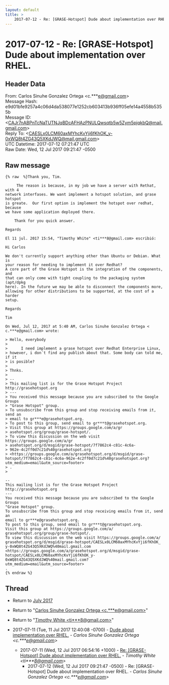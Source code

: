 ```yaml
---
layout: default
title: >
    2017-07-12 - Re: [GRASE-Hotspot] Dude about implementation over RHEL.
---
```


# 2017-07-12 - Re: [GRASE-Hotspot] Dude about implementation over RHEL.

## Header Data

From: Carlos Sinuhe Gonzalez Ortega \<c.***e@gmail.com\><br>
Message Hash: e9d01bfe9257a4c06d4da538077e1252cb603413b936ff05efe14a4558b5355b<br>
Message ID: \<CAJr7nABPnTcNaTUTNJqBDcAFHAzPNULQwsqtb5w5Zym5pjqkbQ@mail.gmail.com\><br>
Reply To: \<CAESLx0LCM60axMYhcKvYji6fKhOK_y-0xWQ8t4ZG43Q5XKdJWQ@mail.gmail.com\><br>
UTC Datetime: 2017-07-12 07:21:47 UTC<br>
Raw Date: Wed, 12 Jul 2017 09:21:47 -0500<br>

## Raw message

```
{% raw  %}Thank you, Tim.

     The reason is because, in my job we have a server with Rethat, with 4
network interfases. We want implement a hotspot solution, and grase hotspot
is greate.  Our first option is implement the hotspot over redhat, because
we have some application deployed there.

    Thank for you quick answer.

Regards

El 11 jul. 2017 15:54, "Timothy White" <ti***8@gmail.com> escribió:

Hi Carlos

We don't currently support anything other than Ubuntu or Debian. What is
your reason for needing to implement it over Redhat?
A core part of the Grase Hotspot is the integration of the components, and
that can only come with tight coupling to the packaging system (apt/dpkg
here). In the future we may be able to disconnect the components more,
allowing for other distributions to be supported, at the cost of a harder
setup.

Regards

Tim

On Wed, Jul 12, 2017 at 5:40 AM, Carlos Sinuhe Gonzalez Ortega <
c.***e@gmail.com> wrote:

> Hello, everybody
>
>      I need implement a grase hotspot over Redhat Enterprise Linux,
> however, i don´t find any publish about that. Some body can told me, if it
> is posible?
>
> Thnks.
>
> --
> This mailing list is for the Grase Hotspot Project http://grasehotspot.org
> ---
> You received this message because you are subscribed to the Google Groups
> "Grase Hotspot" group.
> To unsubscribe from this group and stop receiving emails from it, send an
> email to gr***e@grasehotspot.org.
> To post to this group, send email to gr***t@grasehotspot.org.
> Visit this group at https://groups.google.com/a/gr
> asehotspot.org/group/grase-hotspot/.
> To view this discussion on the web visit https://groups.google.com/a/gr
> asehotspot.org/d/msgid/grase-hotspot/7f7862c4-c81c-4c6a-
> 962e-4c2ff0d7c21d%40grasehotspot.org
> <https://groups.google.com/a/grasehotspot.org/d/msgid/grase-hotspot/7f7862c4-c81c-4c6a-962e-4c2ff0d7c21d%40grasehotspot.org?utm_medium=email&utm_source=footer>
> .
>

-- 
This mailing list is for the Grase Hotspot Project http://grasehotspot.org
---
You received this message because you are subscribed to the Google Groups
"Grase Hotspot" group.
To unsubscribe from this group and stop receiving emails from it, send an
email to gr***e@grasehotspot.org.
To post to this group, send email to gr***t@grasehotspot.org.
Visit this group at https://groups.google.com/a/
grasehotspot.org/group/grase-hotspot/.
To view this discussion on the web visit https://groups.google.com/a/
grasehotspot.org/d/msgid/grase-hotspot/CAESLx0LCM60axMYhcKvYji6fKhOK_
y-0xWQ8t4ZG43Q5XKdJWQ%40mail.gmail.com
<https://groups.google.com/a/grasehotspot.org/d/msgid/grase-hotspot/CAESLx0LCM60axMYhcKvYji6fKhOK_y-0xWQ8t4ZG43Q5XKdJWQ%40mail.gmail.com?utm_medium=email&utm_source=footer>
.
{% endraw %}
```

## Thread

+ Return to [July 2017](/archive/2017/07)

+ Return to "[Carlos Sinuhe Gonzalez Ortega <c.***e<span>@</span>gmail.com>](/authors/c____e_at_gmail_com)"
+ Return to "[Timothy White <ti***8<span>@</span>gmail.com>](/authors/ti___8_at_gmail_com)"

+ 2017-07-11 (Tue, 11 Jul 2017 12:40:08 -0700) - [Dude about implementation over RHEL.](/archive/2017/07/d9b73fe793ce86d39636411e523bbfe5e1b8300baaf56c816d9e866093cf624b) - _Carlos Sinuhe Gonzalez Ortega \<c.***e@gmail.com\>_
  + 2017-07-11 (Wed, 12 Jul 2017 06:54:16 +1000) - [Re: [GRASE-Hotspot] Dude about implementation over RHEL.](/archive/2017/07/2f9335e6fc1b9bd753e465ac3cb313138d4eb17320b0fa53e5b14d9f23432a2f) - _Timothy White \<ti***8@gmail.com\>_
    + 2017-07-12 (Wed, 12 Jul 2017 09:21:47 -0500) - Re: [GRASE-Hotspot] Dude about implementation over RHEL. - _Carlos Sinuhe Gonzalez Ortega \<c.***e@gmail.com\>_

